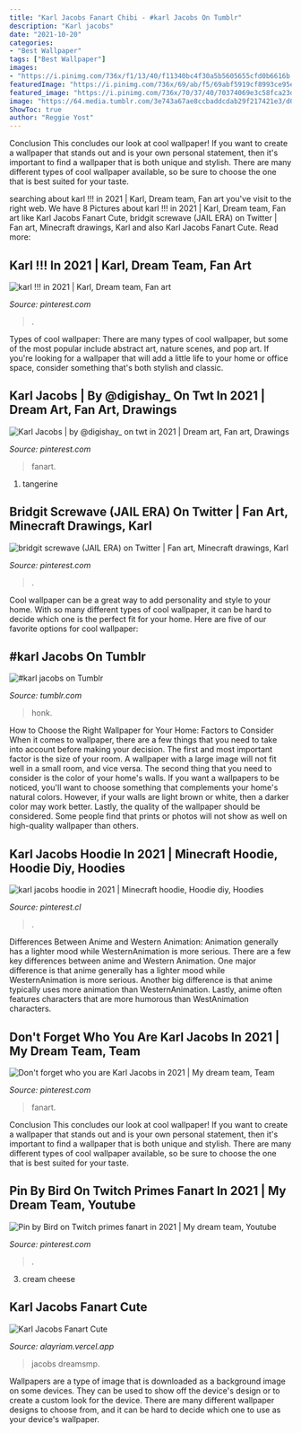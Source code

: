 ```yaml
---
title: "Karl Jacobs Fanart Chibi - #karl Jacobs On Tumblr"
description: "Karl jacobs"
date: "2021-10-20"
categories:
- "Best Wallpaper"
tags: ["Best Wallpaper"]
images:
- "https://i.pinimg.com/736x/f1/13/40/f11340bc4f30a5b5605655cfd0b6616b.jpg"
featuredImage: "https://i.pinimg.com/736x/69/ab/f5/69abf5919cf8993ce95ea4b54c27250e.jpg"
featured_image: "https://i.pinimg.com/736x/70/37/40/70374069e3c58fca23d6cd8b0059d216.jpg"
image: "https://64.media.tumblr.com/3e743a67ae8ccbaddcdab29f217421e3/d0063d3c1aaeb181-e5/s540x810/a5bb8649d7cfa6c8db07d441b4d5c53ec3a5fdde.jpg"
ShowToc: true
author: "Reggie Yost"
---
```



Conclusion
This concludes our look at cool wallpaper! If you want to create a wallpaper that stands out and is your own personal statement, then it's important to find a wallpaper that is both unique and stylish. There are many different types of cool wallpaper available, so be sure to choose the one that is best suited for your taste.

	

		
searching about karl !!! in 2021 | Karl, Dream team, Fan art you've visit to the right web. We have 8 Pictures about karl !!! in 2021 | Karl, Dream team, Fan art like Karl Jacobs Fanart Cute, bridgit screwave (JAIL ERA) on Twitter | Fan art, Minecraft drawings, Karl and also Karl Jacobs Fanart Cute. Read more:
		
    
## Karl !!! In 2021 | Karl, Dream Team, Fan Art

<img loading=lazy src="https://i.pinimg.com/736x/fd/4f/49/fd4f499a3a53c27164944863fa5a4049.jpg" onerror="this.onerror=null;this.src='https://tse4.mm.bing.net/th?id=OIP.WDjvMw0MZTHGv0l2ZF2IPgHaFq&amp;pid=15.1';" alt="karl !!! in 2021 | Karl, Dream team, Fan art">

_Source: pinterest.com_

>. 

	

Types of cool wallpaper:
There are many types of cool wallpaper, but some of the most popular include abstract art, nature scenes, and pop art. If you're looking for a wallpaper that will add a little life to your home or office space, consider something that's both stylish and classic.

    
## Karl Jacobs | By @digishay_ On Twt In 2021 | Dream Art, Fan Art, Drawings

<img loading=lazy src="https://i.pinimg.com/736x/8b/5c/75/8b5c754ffd5c49b05d16e93b85c05dd0.jpg" onerror="this.onerror=null;this.src='https://tse2.mm.bing.net/th?id=OIP.gousI7oZOXFZmIR8yZnMNQHaJ3&amp;pid=15.1';" alt="Karl Jacobs | by @digishay_ on twt in 2021 | Dream art, Fan art, Drawings">

_Source: pinterest.com_

>fanart. 

	

1. tangerine 

    
## Bridgit Screwave (JAIL ERA) On Twitter | Fan Art, Minecraft Drawings, Karl

<img loading=lazy src="https://i.pinimg.com/736x/f1/13/40/f11340bc4f30a5b5605655cfd0b6616b.jpg" onerror="this.onerror=null;this.src='https://tse3.mm.bing.net/th?id=OIP.REJkaET1-E9UCRf7vAt8lgHaHo&amp;pid=15.1';" alt="bridgit screwave (JAIL ERA) on Twitter | Fan art, Minecraft drawings, Karl">

_Source: pinterest.com_

>. 

	

Cool wallpaper can be a great way to add personality and style to your home. With so many different types of cool wallpaper, it can be hard to decide which one is the perfect fit for your home. Here are five of our favorite options for cool wallpaper: 

    
## #karl Jacobs On Tumblr

<img loading=lazy src="https://64.media.tumblr.com/3e743a67ae8ccbaddcdab29f217421e3/d0063d3c1aaeb181-e5/s540x810/a5bb8649d7cfa6c8db07d441b4d5c53ec3a5fdde.jpg" onerror="this.onerror=null;this.src='https://tse3.mm.bing.net/th?id=OIP.bQI_hOWwEmwGtYzDq1fGpQHaJ4&amp;pid=15.1';" alt="#karl jacobs on Tumblr">

_Source: tumblr.com_

>honk. 

	

How to Choose the Right Wallpaper for Your Home: Factors to Consider
When it comes to wallpaper, there are a few things that you need to take into account before making your decision. The first and most important factor is the size of your room. A wallpaper with a large image will not fit well in a small room, and vice versa. 
The second thing that you need to consider is the color of your home's walls. If you want a wallpapers to be noticed, you'll want to choose something that complements your home's natural colors. However, if your walls are light brown or white, then a darker color may work better. 
Lastly, the quality of the wallpaper should be considered. Some people find that prints or photos will not show as well on high-quality wallpaper than others.

    
## Karl Jacobs Hoodie In 2021 | Minecraft Hoodie, Hoodie Diy, Hoodies

<img loading=lazy src="https://i.pinimg.com/736x/69/ab/f5/69abf5919cf8993ce95ea4b54c27250e.jpg" onerror="this.onerror=null;this.src='https://tse2.mm.bing.net/th?id=OIP.wLh_3nw22fLLqmuNgPZwpAHaLK&amp;pid=15.1';" alt="karl jacobs hoodie in 2021 | Minecraft hoodie, Hoodie diy, Hoodies">

_Source: pinterest.cl_

>. 

	

Differences Between Anime and Western Animation: Animation generally has a lighter mood while WesternAnimation is more serious.
There are a few key differences between anime and Western Animation. One major difference is that anime generally has a lighter mood while WesternAnimation is more serious. Another big difference is that anime typically uses more animation than WesternAnimation. Lastly, anime often features characters that are more humorous than WestAnimation characters.

    
## Don&#039;t Forget Who You Are Karl Jacobs In 2021 | My Dream Team, Team

<img loading=lazy src="https://i.pinimg.com/736x/7a/bb/2f/7abb2fa449f82998006e3782d426861e.jpg" onerror="this.onerror=null;this.src='https://tse1.mm.bing.net/th?id=OIP.sfRrIlzrqrlg4SfIaNAQfwHaHa&amp;pid=15.1';" alt="Don&#039;t forget who you are Karl Jacobs in 2021 | My dream team, Team">

_Source: pinterest.com_

>fanart. 

	

Conclusion
This concludes our look at cool wallpaper! If you want to create a wallpaper that stands out and is your own personal statement, then it's important to find a wallpaper that is both unique and stylish. There are many different types of cool wallpaper available, so be sure to choose the one that is best suited for your taste.

    
## Pin By Bird On Twitch Primes Fanart In 2021 | My Dream Team, Youtube

<img loading=lazy src="https://i.pinimg.com/736x/70/37/40/70374069e3c58fca23d6cd8b0059d216.jpg" onerror="this.onerror=null;this.src='https://tse2.mm.bing.net/th?id=OIP.P6rWr1XCVklqbF4QjYhROAHaHQ&amp;pid=15.1';" alt="Pin by Bird on Twitch primes fanart in 2021 | My dream team, Youtube">

_Source: pinterest.com_

>. 

	

3. cream cheese 

    
## Karl Jacobs Fanart Cute

<img loading=lazy src="https://i0.wp.com/i.redd.it/ut70ctyjha361.jpg" onerror="this.onerror=null;this.src='https://tse1.mm.bing.net/th?id=OIP.ikDSCcSbW4I9CJCGqiQBQwHaGS&amp;pid=15.1';" alt="Karl Jacobs Fanart Cute">

_Source: alayriam.vercel.app_

>jacobs dreamsmp. 

	

Wallpapers are a type of image that is downloaded as a background image on some devices. They can be used to show off the device's design or to create a custom look for the device. There are many different wallpaper designs to choose from, and it can be hard to decide which one to use as your device's wallpaper.

